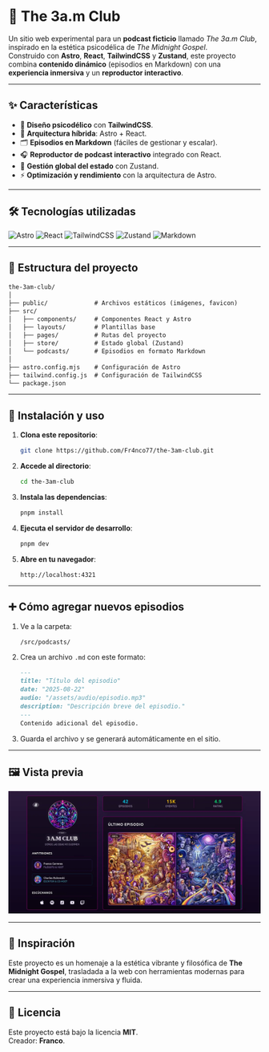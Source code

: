 # 🌌 The 3a.m Club

Un sitio web experimental para un **podcast ficticio** llamado *The 3a.m Club*, inspirado en la estética psicodélica de *The Midnight Gospel*.  
Construido con **Astro**, **React**, **TailwindCSS** y **Zustand**, este proyecto combina **contenido dinámico** (episodios en Markdown) con una **experiencia inmersiva** y un **reproductor interactivo**.

---

## ✨ Características

- 🎨 **Diseño psicodélico** con **TailwindCSS**.
- 🧩 **Arquitectura híbrida**: Astro + React.
- 🗂 **Episodios en Markdown** (fáciles de gestionar y escalar).
- 🎧 **Reproductor de podcast interactivo** integrado con React.
- 🧠 **Gestión global del estado** con Zustand.
- ⚡ **Optimización y rendimiento** con la arquitectura de Astro.

---

## 🛠️ Tecnologías utilizadas

![Astro](https://img.shields.io/badge/Astro-FF5D01?style=for-the-badge&logo=astro&logoColor=white)
![React](https://img.shields.io/badge/React-20232A?style=for-the-badge&logo=react&logoColor=61DAFB)
![TailwindCSS](https://img.shields.io/badge/TailwindCSS-06B6D4?style=for-the-badge&logo=tailwindcss&logoColor=white)
![Zustand](https://img.shields.io/badge/Zustand-3B3B3B?style=for-the-badge&logo=zustand&logoColor=white)
![Markdown](https://img.shields.io/badge/Markdown-000000?style=for-the-badge&logo=markdown&logoColor=white)

---

## 📂 Estructura del proyecto

```
the-3am-club/
│
├── public/             # Archivos estáticos (imágenes, favicon)
├── src/
│   ├── components/     # Componentes React y Astro
│   ├── layouts/        # Plantillas base
│   ├── pages/          # Rutas del proyecto
│   ├── store/          # Estado global (Zustand)
│   └── podcasts/       # Episodios en formato Markdown
│
├── astro.config.mjs    # Configuración de Astro
├── tailwind.config.js  # Configuración de TailwindCSS
└── package.json
```

---

## 🚀 Instalación y uso

1. **Clona este repositorio**:
   ```bash
   git clone https://github.com/Fr4nco77/the-3am-club.git
   ```
2. **Accede al directorio**:
   ```bash
   cd the-3am-club
   ```
3. **Instala las dependencias**:
   ```bash
   pnpm install
   ```
4. **Ejecuta el servidor de desarrollo**:
   ```bash
   pnpm dev
   ```
5. **Abre en tu navegador**:
   ```
   http://localhost:4321
   ```

---

## ➕ Cómo agregar nuevos episodios

1. Ve a la carpeta:
   ```
   /src/podcasts/
   ```
2. Crea un archivo `.md` con este formato:
   ```markdown
   ---
   title: "Título del episodio"
   date: "2025-08-22"
   audio: "/assets/audio/episodio.mp3"
   description: "Descripción breve del episodio."
   ---
   Contenido adicional del episodio.
   ```
3. Guarda el archivo y se generará automáticamente en el sitio.

---

## 🖼️ Vista previa

![Preview](public/preview.webp)

---

## 🌱 Inspiración

Este proyecto es un homenaje a la estética vibrante y filosófica de **The Midnight Gospel**, trasladada a la web con herramientas modernas para crear una experiencia inmersiva y fluida.

---

## 📜 Licencia

Este proyecto está bajo la licencia **MIT**.  
Creador: **Franco**.
